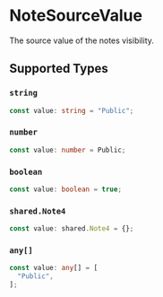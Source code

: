 # NoteSourceValue

The source value of the notes visibility.


## Supported Types

### `string`

```typescript
const value: string = "Public";
```

### `number`

```typescript
const value: number = Public;
```

### `boolean`

```typescript
const value: boolean = true;
```

### `shared.Note4`

```typescript
const value: shared.Note4 = {};
```

### `any[]`

```typescript
const value: any[] = [
  "Public",
];
```

